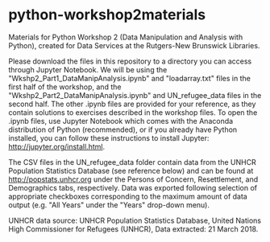 # python-workshop2materials
Materials for Python Workshop 2 (Data Manipulation and Analysis with Python), created for Data Services at the Rutgers-New Brunswick Libraries.

Please download the files in this repository to a directory you can access through Jupyter Notebook. We will be using the "Wkshp2_Part1_DataManipAnalysis.ipynb" and "loadarray.txt" files in the first half of the workshop, and the "Wkshp2_Part2_DataManipAnalysis.ipynb" and UN_refugee_data files in the second half. The other .ipynb files are provided for your reference, as they contain solutions to exercises described in the workshop files. To open the .ipynb files, use Jupyter Notebook which comes with the Anaconda distribution of Python (recommended), or if you already have Python installed, you can follow these instructions to install Jupyter: http://jupyter.org/install.html.

The CSV files in the UN_refugee_data folder contain data from the UNHCR Population Statistics Database (see reference below) and can be found at http://popstats.unhcr.org under the Persons of Concern, Resettlement, and Demographics tabs, respectively. Data was exported following selection of appropriate checkboxes corresponding to the maximum amount of data output (e.g. "All Years" under the "Years" drop-down menu).


UNHCR data source:
UNHCR Population Statistics Database, United Nations High Commissioner for Refugees (UNHCR), Data extracted: 21 March 2018.
